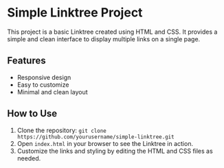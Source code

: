 # Simple Linktree Project

This project is a basic Linktree created using HTML and CSS. It provides a simple and clean interface to display multiple links on a single page.

## Features

- Responsive design
- Easy to customize
- Minimal and clean layout

## How to Use

1. Clone the repository: `git clone https://github.com/yourusername/simple-linktree.git`
2. Open `index.html` in your browser to see the Linktree in action.
3. Customize the links and styling by editing the HTML and CSS files as needed.

